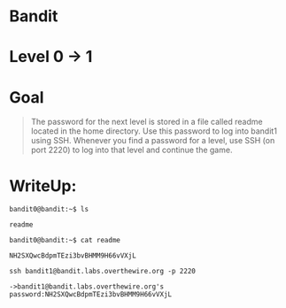 # Bandit
# Level 0 -> 1 
# Goal
> The password for the next level is stored in a file called readme located in the home directory. Use this password to log into bandit1 using SSH. Whenever you find a password for a level, use SSH (on port 2220) to log into that level and continue the game.

# WriteUp:

```
bandit0@bandit:~$ ls

readme

bandit0@bandit:~$ cat readme

NH2SXQwcBdpmTEzi3bvBHMM9H66vVXjL

ssh bandit1@bandit.labs.overthewire.org -p 2220

->bandit1@bandit.labs.overthewire.org's password:NH2SXQwcBdpmTEzi3bvBHMM9H66vVXjL
```
